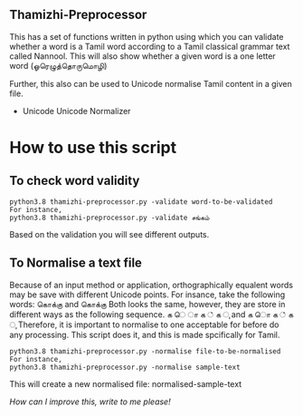 ## Thamizhi-Preprocessor  

This has a set of functions written in python using which you can validate whether a word is a Tamil word according to a Tamil classical grammar text called Nannool. This will also show whether a given word is a one letter word (ஓரெழுத்தொருமொழி) 

Further, this also can be used to Unicode normalise Tamil content in a given file.
- Unicode Unicode Normalizer

# How to use this script

## To check word validity
```
python3.8 thamizhi-preprocessor.py -validate word-to-be-validated
For instance,
python3.8 thamizhi-preprocessor.py -validate சங்கம்
```
Based on the validation you will see different outputs.


## To Normalise a text file
Because of an input method or application, orthographically equalent words may be save with different Unicode points. 
For insance, take the following words: கொக்கு and கொக்கு
Both looks the same, however, they are store in different ways as the following sequence. 
க ெ ா க ் க ு and க ொ க ் க ு
Therefore, it is important to normalise to one acceptable for before do any processing. This script does it, and this is made spcifically for Tamil.

```
python3.8 thamizhi-preprocessor.py -normalise file-to-be-normalised
For instance,
python3.8 thamizhi-preprocessor.py -normalise sample-text
```
This will create a new normalised file: normalised-sample-text

*How can I improve this, write to me please!*
